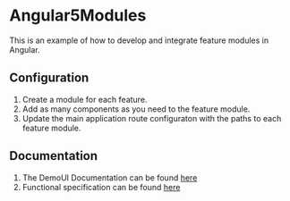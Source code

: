 # Angular5Modules
This is an example of how to develop and integrate feature modules in Angular.

## Configuration
1. Create a module for each feature. 
2. Add as many components as you need to the feature module.
3. Update the main application route configuraton with the paths to each feature module.

## Documentation
1. The DemoUI Documentation can be found [here](src/app/demo-ui/README.md)
2. Functional specification can be found [here](SPECS.md)